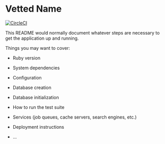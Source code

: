 # Vetted Name

[![CircleCI][status]][circle]

[status]: https://circleci.com/gh/hashrocket/vetted_name/tree/master.svg?style=svg&circle-token=5424a3c33bb6ec328b01e98c65a104866001c858
[circle]: https://circleci.com/gh/hashrocket/vetted_name/tree/master

This README would normally document whatever steps are necessary to get the
application up and running.

Things you may want to cover:

* Ruby version

* System dependencies

* Configuration

* Database creation

* Database initialization

* How to run the test suite

* Services (job queues, cache servers, search engines, etc.)

* Deployment instructions

* ...
